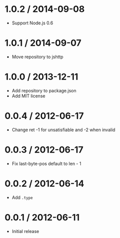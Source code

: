 1.0.2 / 2014-09-08
====

  * Support Node.js 0.6

1.0.1 / 2014-09-07
====

  * Move repository to jshttp

1.0.0 / 2013-12-11
====

  * Add repository to package.json
  * Add MIT license

0.0.4 / 2012-06-17
====

  * Change ret -1 for unsatisfiable and -2 when invalid

0.0.3 / 2012-06-17
====

  * Fix last-byte-pos default to len - 1

0.0.2 / 2012-06-14
====

  * Add `.type`

0.0.1 / 2012-06-11
====

  * Initial release
